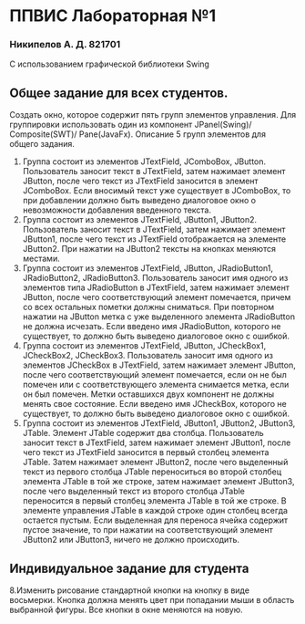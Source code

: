 # ППВИС Лабораторная №1
### Никипелов А. Д. 821701
С использованием графической библиотеки Swing

## Общее задание для всех студентов.
Создать окно, которое содержит пять групп элементов управления. Для группировки использовать один из компонент JPanel(Swing)/ Composite(SWT)/ Pane(JavaFx). 
Описание 5 групп элементов для общего задания. 
1. Группа состоит из элементов JTextField, JComboBox, JButton. Пользователь заносит текст в JTextField, затем нажимает элемент JButton, после чего текст из JTextField заносится в элемент JComboBox. Если вносимый текст уже существует в JComboBox, то при добавлении должно быть выведено диалоговое окно о невозможности добавления введенного текста. 
2. Группа состоит из элементов JTextField, JButton1, JButton2. Пользователь заносит текст в JTextField, затем нажимает элемент JButton1, после чего текст из JTextField отображается на элементе JButton2. При нажатии на JButton2 тексты на кнопках меняются местами. 
3. Группа состоит из элементов JTextField, JButton, JRadioButton1, JRadioButton2, JRadioButton3. Пользователь заносит имя одного из элементов типа JRadioButton в JTextField, затем нажимает элемент JButton, после чего соответствующий элемент помечается, причем со всех остальных пометки должны сниматься. При повторном нажатии на JButton метка с уже выделенного элемента JRadioButton не должна исчезать. Если введено имя JRadioButton, которого не существует, то должно быть выведено диалоговое окно с ошибкой. 
4. Группа состоит из элементов JTextField, JButton, JCheckBox1, JCheckBox2, JCheckBox3. Пользователь заносит имя одного из элементов JCheckBox в JTextField, затем нажимает элемент JButton, после чего соответствующий элемент помечается, если он не был помечен или с соответствующего элемента снимается метка, если он был помечен. Метки оставшихся двух компонент не должны менять свое состояние. Если введено имя JCheckBox, которого не существует, то должно быть выведено диалоговое окно с ошибкой. 
5. Группа состоит из элементов JTextField, JButton1, JButton2, JButton3, JTable. Элемент JTable содержит два столбца. Пользователь заносит текст в JTextField, затем нажимает элемент JButton1, после чего текст из JTextField заносится в первый столбец элемента JTable. Затем нажимает элемент JButton2, после чего выделенный текст из первого столбца JTable переноситься во второй столбец элемента JTable в той же строке, затем нажимает элемент JButton3, после чего выделенный текст из второго столбца JTable переносится в первый столбец элемента JTable в той же строке. В элементе управления JTable в каждой строке один столбец всегда остается пустым. Если выделенная для переноса ячейка содержит пустое значение, то при нажатии на соответствующий элемент JButton2 или JButton3, ничего не должно происходить.

## Индивидуальное задание для студента
8.Изменить рисование стандартной кнопки на кнопку в виде восьмерки. Кнопка должна менять цвет при попадании мыши в область выбранной фигуры. Все кнопки в окне меняются на новую.